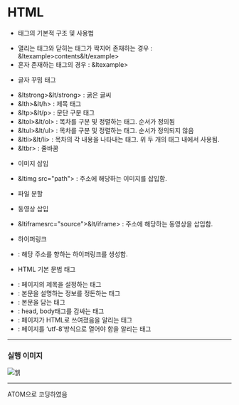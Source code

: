 # HTML

- 태그의 기본적 구조 및 사용법   
+ 열리는 태그와 닫히는 태그가 짝지어 존재하는 경우 : &ltexample>contents&lt/example>   
+ 혼자 존재하는 태그의 경우 : &ltexample>   
   
- 글자 꾸밈 태그  
+ &ltstrong>&lt/strong> : 굵은 글씨   
+ &lth>&lt/h> : 제목 태그   
+ &ltp>&lt/p> : 문단 구분 태그   
+ &ltol>&lt/ol> : 목차를 구분 및 정렬하는 태그. 순서가 정의됨   
+ &ltul>&lt/ul> : 목차를 구분 및 정렬하는 태그. 순서가 정의되지 않음   
+ &ltli>&lt/li> : 목차의 각 내용을 나타내는 태그. 위 두 개의 태그 내에서 사용됨.   
+ &ltbr> : 줄바꿈   
   
- 이미지 삽입   
+ &ltimg src="path"> : 주소에 해당하는 이미지를 삽입함.   
   
- 파일 분할   
   
- 동영상 삽입   
+ &ltiframesrc="source">&lt/iframe> : 주소에 해당하는 동영상을 삽입함.

- 하이퍼링크   
+ <a href="address"></a> : 해당 주소를 향하는 하이퍼링크를 생성함.   


- HTML 기본 문법 태그   
+ <title></title> : 페이지의 제목을 설정하는 태그   
+ <head></head> : 본문을 설명하는 정보를 정돈하는 태그   
+ <body></body> : 본문을 담는 태그   
+ <html></html> : head, body태그를 감싸는 태그   
+ <!doctype html> : 페이지가 HTML로 쓰여졌음을 알리는 태그   
+ <meta charset="utf-8"> : 페이지를 ‘utf-8’방식으로 열어야 함을 알리는 태그   

----------------------
### 실행 이미지

![웱](https://raw.githubusercontent.com/junhyuk0801/WebStudy/master/HTML/runcapture.JPG) 

----------------------

ATOM으로 코딩하였음
